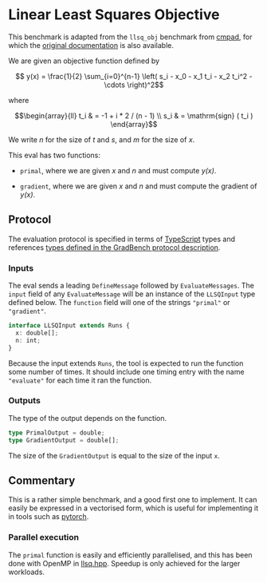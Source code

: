 # Linear Least Squares Objective

This benchmark is adapted from the `llsq_obj` benchmark from
[cmpad][], for which the [original documentation][] is also available.

We are given an objective function defined by

```math
   y(x) = \frac{1}{2} \sum_{i=0}^{n-1} \left(
      s_i - x_0 - x_1 t_i - x_2 t_i^2 - \cdots
   \right)^2
```

where

```math
\begin{array}{ll}
   t_i & = -1 + i * 2 / (n - 1)
   \\
   s_i & = \mathrm{sign} ( t_i )
\end{array}
```

We write $n$ for the size of $t$ and $s$, and $m$ for the size of $x$.

This eval has two functions:

- `primal`, where we are given _x_ and _n_ and must compute _y(x)_.

- `gradient`, where we are given _x_ and _n_ and must compute the
  gradient of _y(x)_.

## Protocol

The evaluation protocol is specified in terms of [TypeScript][] types
and references [types defined in the GradBench protocol
description][protocol].

### Inputs

The eval sends a leading `DefineMessage` followed by
`EvaluateMessages`. The `input` field of any `EvaluateMessage` will be
an instance of the `LLSQInput` type defined below. The `function`
field will one of the strings `"primal"` or `"gradient"`.

```typescript
interface LLSQInput extends Runs {
  x: double[];
  n: int;
}
```

Because the input extends `Runs`, the tool is expected to run the
function some number of times. It should include one timing entry with
the name `"evaluate"` for each time it ran the function.

### Outputs

The type of the output depends on the function.

```typescript
type PrimalOutput = double;
type GradientOutput = double[];
```

The size of the `GradientOutput` is equal to the size of the input
`x`.

## Commentary

This is a rather simple benchmark, and a good first one to implement.
It can easily be expressed in a vectorised form, which is useful for
implementing it in tools such as [pytorch][].

### Parallel execution

The `primal` function is easily and efficiently parallelised, and this
has been done with OpenMP in [llsq.hpp][]. Speedup is only achieved
for the larger workloads.

[cmpad]: https://github.com/bradbell/cmpad
[original documentation]: https://cmpad.readthedocs.io/llsq_obj.html
[protocol]: /CONTRIBUTING.md#types
[typescript]: https://www.typescriptlang.org/
[pytorch]: /tools/pytorch
[llsq.hpp]: /cpp/gradbench/evals/llsq.hpp
